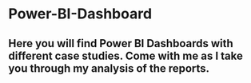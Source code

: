 # Power-BI-Dashboard
Here you will find Power BI Dashboards with different case studies.
Come with me as I take you through my analysis of the reports.
--------------------------------------------------------------------------------------------------------------------------------

